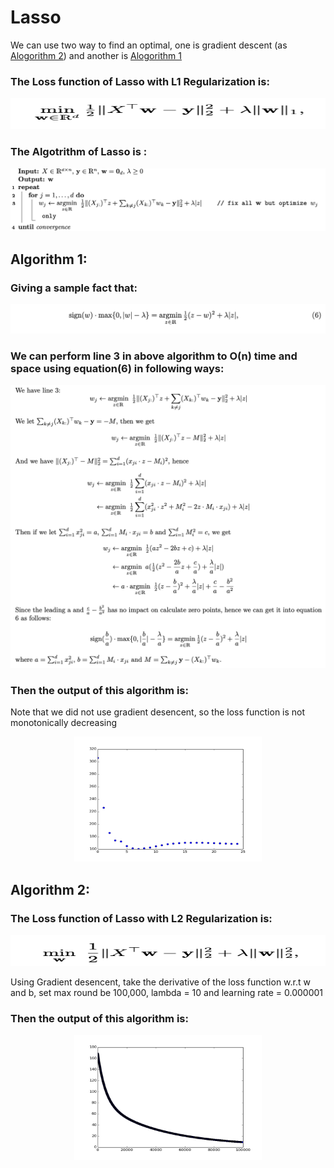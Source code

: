 # Lasso

We can use two way to find an optimal, one is gradient descent (as [Alogorithm 2](https://github.com/bochendong/Machine-learning/blob/master/Linear_regression/Lasso/README.md#algorithm-2)) and another is [Alogorithm 1](https://github.com/bochendong/Machine-learning/blob/master/Linear_regression/Lasso/README.md#algorithm-1)
### The Loss function of Lasso with L1 Regularization is:

<p align="center">
	<img src="https://github.com/bochendong/Machine-learning/raw/master/Linear_regression/image/Lasso1.png"
        width="600" height="50">
	<p align="center">
</p>

### The Algotrithm of Lasso is :

![Lasso2](https://github.com/bochendong/Machine-learning/raw/master/Linear_regression/image/Lasso2.png)

## Algorithm 1:
### Giving a sample fact that:

![Lasso3](https://github.com/bochendong/Machine-learning/raw/master/Linear_regression/image/Lasso3.png)

### We can perform line 3 in above algorithm to O(n) time and space using equation(6) in following ways:

![Lasso4](https://github.com/bochendong/Machine-learning/raw/master/Linear_regression/image/Lasso4.png)

### Then the output of this algorithm is:
Note that we did not use gradient desencent, so the loss function is not monotonically decreasing
<p align="center">
	<img src="https://github.com/bochendong/Machine-learning/raw/master/Linear_regression/image/figure_1.png"
        width="300" height="200">
	<p align="center">
</p>

## Algorithm 2:
### The Loss function of Lasso with L2 Regularization is:
<p align="center">
	<img src="https://github.com/bochendong/Machine-learning/raw/master/Linear_regression/image/Lasso5.png"
        width="600" height="50">
	<p align="center">
</p>

Using Gradient desencent, take the derivative of the loss function w.r.t w and b, set max round be 100,000, lambda = 10 and learning rate = 0.000001

### Then the output of this algorithm is:
<p align="center">
	<img src="https://github.com/bochendong/Machine-learning/raw/master/Linear_regression/image/figure_2.png"
        width="300" height="200">
	<p align="center">
</p>
